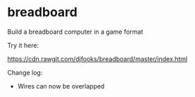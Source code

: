 # breadboard
Build a breadboard computer in a game format

Try it here:

https://cdn.rawgit.com/djfooks/breadboard/master/index.html

Change log:

- Wires can now be overlapped
